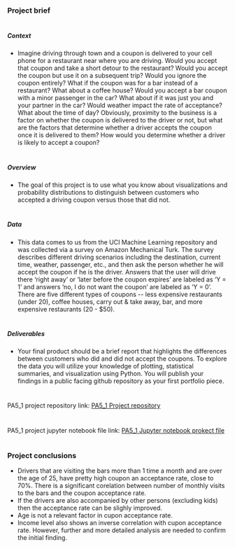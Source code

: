 ### Project brief
#
##### Context
* Imagine driving through town and a coupon is delivered to your cell phone for a restaurant near where you are driving. Would you accept that coupon and take a short detour to the restaurant? Would you accept the coupon but use it on a subsequent trip? Would you ignore the coupon entirely? What if the coupon was for a bar instead of a restaurant? What about a coffee house? Would you accept a bar coupon with a minor passenger in the car? What about if it was just you and your partner in the car? Would weather impact the rate of acceptance? What about the time of day? Obviously, proximity to the business is a factor on whether the coupon is delivered to the driver or not, but what are the factors that determine whether a driver accepts the coupon once it is delivered to them? How would you determine whether a driver is likely to accept a coupon?
#
##### Overview
* The goal of this project is to use what you know about visualizations and probability distributions to distinguish between customers who accepted a driving coupon versus those that did not.
#
##### Data
* This data comes to us from the UCI Machine Learning repository and was collected via a survey on Amazon Mechanical Turk. The survey describes different driving scenarios including the destination, current time, weather, passenger, etc., and then ask the person whether he will accept the coupon if he is the driver. Answers that the user will drive there ‘right away’ or ‘later before the coupon expires’ are labeled as ‘Y = 1’ and answers ‘no, I do not want the coupon’ are labeled as ‘Y = 0’. There are five different types of coupons -- less expensive restaurants (under 20), coffee houses, carry out & take away, bar, and more expensive restaurants (20 - $50).
#
##### Deliverables
* Your final product should be a brief report that highlights the differences between customers who did and did not accept the coupons. To explore the data you will utilize your knowledge of plotting, statistical summaries, and visualization using Python. You will publish your findings in a public facing github repository as your first portfolio piece.
#
PA5_1 project repository link: [PA5_1 Project repository](https://github.com/IULIAN-COSTEA/PA5_1)
#
PA5_1 project jupyter notebook file link: [PA5_1 Jupyter notebook prokect file]((../blob/main/PA5_1.ipynb))
#
### Project conclusions
* Drivers that are visiting the bars more than 1 time a month and are over the age of 25, have pretty high coupon an acceptance rate, close to 70%. There is a significant corelation between number of monthly visits to the bars and the coupon acceptance rate.
* If the drivers are also accompanied by other persons (excluding kids) then the acceptance rate can be slighly improved.
* Age is not a relevant factor in cupon acceptance rate.
* Income level also shows an inverse correlation with cupon acceptance rate. However, further and more detailed analysis are needed to confirm the initial finding.
#
